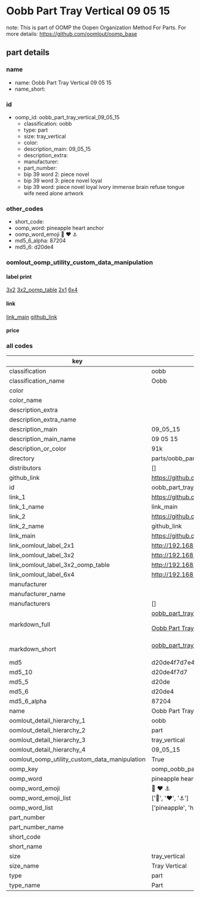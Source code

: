 # Oobb Part Tray Vertical 09 05 15  

note: This is part of OOMP the Oopen Organization Method For Parts. For more details: https://github.com/oomlout/oomp_base

##  part details





### name
* name: Oobb Part Tray Vertical 09 05 15
* name_short: 
### id
* oomp_id: oobb_part_tray_vertical_09_05_15
  * classification: oobb
  * type: part
  * size: tray_vertical
  * color: 
  * description_main: 09_05_15
  * description_extra: 
  * manufacturer: 
  * part_number: 
  * bip 39 word 2: piece novel
  * bip 39 word 3: piece novel loyal
  * bip 39 word: piece novel loyal ivory immense brain refuse tongue wife need alone artwork

### other_codes
* short_code: 
* oomp_word: pineapple heart anchor
* oomp_word_emoji :pineapple: :heart: :anchor:
* md5_6_alpha: 87204
* md5_6: d20de4






### oomlout_oomp_utility_custom_data_manipulation
#### label print
[3x2](http://192.168.1.245:1112/?label=oomp%2087204)
[3x2_oomp_table](http://192.168.1.107:1112/?label=oomp%2087204)
[2x1](http://192.168.1.242:1112/?label=oomp%2087204)
[6x4](http://192.168.1.55:1112/?label=oomp%2087204)    

#### link

[link_main](https://github.com/oomlout/oomlout_oomp_current_version_messy/tree/main/parts/oobb_part_tray_vertical_09_05_15) [github_link](https://github.com/oomlout/oomlout_oomp_part_src/tree/main/parts/oobb_part_tray_vertical_09_05_15)                             

#### price







### all codes 
| key | value |  
| --- | --- |  
| classification | oobb |  
| classification_name | Oobb |  
| color |  |  
| color_name |  |  
| description_extra |  |  
| description_extra_name |  |  
| description_main | 09_05_15 |  
| description_main_name | 09 05 15 |  
| description_or_color | 91k |  
| directory | parts/oobb_part_tray_vertical_09_05_15 |  
| distributors | [] |  
| github_link | https://github.com/oomlout/oomlout_oomp_part_src/tree/main/parts/oobb_part_tray_vertical_09_05_15 |  
| id | oobb_part_tray_vertical_09_05_15 |  
| link_1 | https://github.com/oomlout/oomlout_oomp_current_version_messy/tree/main/parts/oobb_part_tray_vertical_09_05_15 |  
| link_1_name | link_main |  
| link_2 | https://github.com/oomlout/oomlout_oomp_part_src/tree/main/parts/oobb_part_tray_vertical_09_05_15 |  
| link_2_name | github_link |  
| link_main | https://github.com/oomlout/oomlout_oomp_current_version_messy/tree/main/parts/oobb_part_tray_vertical_09_05_15 |  
| link_oomlout_label_2x1 | http://192.168.1.242:1112/?label=oomp%2087204 |  
| link_oomlout_label_3x2 | http://192.168.1.245:1112/?label=oomp%2087204 |  
| link_oomlout_label_3x2_oomp_table | http://192.168.1.107:1112/?label=oomp%2087204 |  
| link_oomlout_label_6x4 | http://192.168.1.55:1112/?label=oomp%2087204 |  
| manufacturer |  |  
| manufacturer_name |  |  
| manufacturers | [] |  
| markdown_full | [oobb_part_tray_vertical_09_05_15](https://github.com/oomlout/oomlout_oomp_current_version_messy/tree/main/parts/oobb_part_tray_vertical_09_05_15)<br>[](https://github.com/oomlout/oomlout_oomp_current_version_messy/tree/main/parts/oobb_part_tray_vertical_09_05_15)<br>[Oobb Part Tray Vertical 09 05 15](https://github.com/oomlout/oomlout_oomp_current_version_messy/tree/main/parts/oobb_part_tray_vertical_09_05_15)<br><br> |  
| markdown_short | [oobb_part_tray_vertical_09_05_15](https://github.com/oomlout/oomlout_oomp_current_version_messy/tree/main/parts/oobb_part_tray_vertical_09_05_15)<br><br> |  
| md5 | d20de4f7d7e4768c6bb8c76f0925c523 |  
| md5_10 | d20de4f7d7 |  
| md5_5 | d20de |  
| md5_6 | d20de4 |  
| md5_6_alpha | 87204 |  
| name | Oobb Part Tray Vertical 09 05 15 |  
| oomlout_detail_hierarchy_1 | oobb |  
| oomlout_detail_hierarchy_2 | part |  
| oomlout_detail_hierarchy_3 | tray_vertical |  
| oomlout_detail_hierarchy_4 | 09_05_15 |  
| oomlout_oomp_utility_custom_data_manipulation | True |  
| oomp_key | oomp_oobb_part_tray_vertical_09_05_15 |  
| oomp_word | pineapple heart anchor |  
| oomp_word_emoji | :pineapple: :heart: :anchor: |  
| oomp_word_emoji_list | [':pineapple:', ':heart:', ':anchor:'] |  
| oomp_word_list | ['pineapple', 'heart', 'anchor'] |  
| part_number |  |  
| part_number_name |  |  
| short_code |  |  
| short_name |  |  
| size | tray_vertical |  
| size_name | Tray Vertical |  
| type | part |  
| type_name | Part |  
